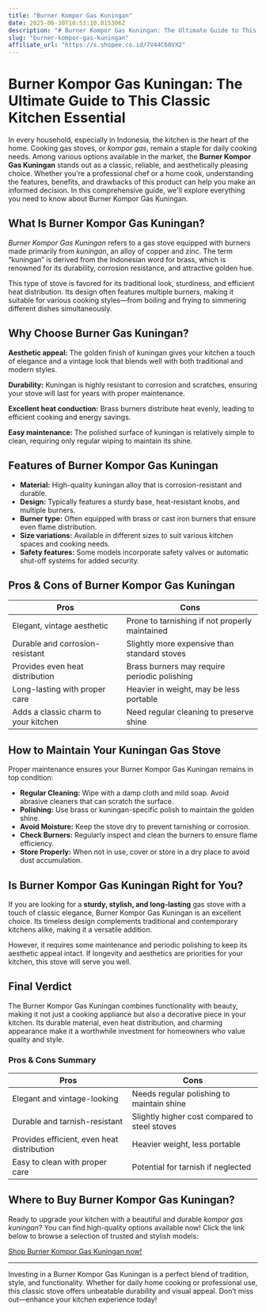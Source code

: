 ```yaml
---
title: "Burner Kompor Gas Kuningan"
date: 2025-06-30T10:53:10.815306Z
description: "# Burner Kompor Gas Kuningan: The Ultimate Guide to This Classic Kitchen Essential..."
slug: "burner-kompor-gas-kuningan"
affiliate_url: "https://s.shopee.co.id/7V44C68VX2"
---
```

# Burner Kompor Gas Kuningan: The Ultimate Guide to This Classic Kitchen Essential

In every household, especially in Indonesia, the kitchen is the heart of the home. Cooking gas stoves, or *kompor gas*, remain a staple for daily cooking needs. Among various options available in the market, the **Burner Kompor Gas Kuningan** stands out as a classic, reliable, and aesthetically pleasing choice. Whether you're a professional chef or a home cook, understanding the features, benefits, and drawbacks of this product can help you make an informed decision. In this comprehensive guide, we'll explore everything you need to know about Burner Kompor Gas Kuningan.

## What Is Burner Kompor Gas Kuningan?

*Burner Kompor Gas Kuningan* refers to a gas stove equipped with burners made primarily from *kuningan*, an alloy of copper and zinc. The term “kuningan” is derived from the Indonesian word for brass, which is renowned for its durability, corrosion resistance, and attractive golden hue.

This type of stove is favored for its traditional look, sturdiness, and efficient heat distribution. Its design often features multiple burners, making it suitable for various cooking styles—from boiling and frying to simmering different dishes simultaneously.

## Why Choose Burner Gas Kuningan?

**Aesthetic appeal:** The golden finish of kuningan gives your kitchen a touch of elegance and a vintage look that blends well with both traditional and modern styles.

**Durability:** Kuningan is highly resistant to corrosion and scratches, ensuring your stove will last for years with proper maintenance.

**Excellent heat conduction:** Brass burners distribute heat evenly, leading to efficient cooking and energy savings.

**Easy maintenance:** The polished surface of kuningan is relatively simple to clean, requiring only regular wiping to maintain its shine.

## Features of Burner Kompor Gas Kuningan

- **Material:** High-quality kuningan alloy that is corrosion-resistant and durable.
- **Design:** Typically features a sturdy base, heat-resistant knobs, and multiple burners.
- **Burner type:** Often equipped with brass or cast iron burners that ensure even flame distribution.
- **Size variations:** Available in different sizes to suit various kitchen spaces and cooking needs.
- **Safety features:** Some models incorporate safety valves or automatic shut-off systems for added security.

## Pros & Cons of Burner Kompor Gas Kuningan

| Pros                                            | Cons                                              |
|-------------------------------------------------|---------------------------------------------------|
| Elegant, vintage aesthetic                     | Prone to tarnishing if not properly maintained   |
| Durable and corrosion-resistant                | Slightly more expensive than standard stoves    |
| Provides even heat distribution                  | Brass burners may require periodic polishing   |
| Long-lasting with proper care                   | Heavier in weight, may be less portable       |
| Adds a classic charm to your kitchen            | Need regular cleaning to preserve shine      |

## How to Maintain Your Kuningan Gas Stove

Proper maintenance ensures your Burner Kompor Gas Kuningan remains in top condition:

- **Regular Cleaning:** Wipe with a damp cloth and mild soap. Avoid abrasive cleaners that can scratch the surface.
- **Polishing:** Use brass or kuningan-specific polish to maintain the golden shine.
- **Avoid Moisture:** Keep the stove dry to prevent tarnishing or corrosion.
- **Check Burners:** Regularly inspect and clean the burners to ensure flame efficiency.
- **Store Properly:** When not in use, cover or store in a dry place to avoid dust accumulation.

## Is Burner Kompor Gas Kuningan Right for You?

If you are looking for a **sturdy, stylish, and long-lasting** gas stove with a touch of classic elegance, Burner Kompor Gas Kuningan is an excellent choice. Its timeless design complements traditional and contemporary kitchens alike, making it a versatile addition.

However, it requires some maintenance and periodic polishing to keep its aesthetic appeal intact. If longevity and aesthetics are priorities for your kitchen, this stove will serve you well.

## Final Verdict

The Burner Kompor Gas Kuningan combines functionality with beauty, making it not just a cooking appliance but also a decorative piece in your kitchen. Its durable material, even heat distribution, and charming appearance make it a worthwhile investment for homeowners who value quality and style.

### Pros & Cons Summary

| Pros                                           | Cons                                               |
|------------------------------------------------|----------------------------------------------------|
| Elegant and vintage-looking                   | Needs regular polishing to maintain shine       |
| Durable and tarnish-resistant                  | Slightly higher cost compared to steel stoves   |
| Provides efficient, even heat distribution    | Heavier weight, less portable                    |
| Easy to clean with proper care                 | Potential for tarnish if neglected               |

## Where to Buy Burner Kompor Gas Kuningan?

Ready to upgrade your kitchen with a beautiful and durable *kompor gas kuningan*? You can find high-quality options available now! Click the link below to browse a selection of trusted and stylish models:

[Shop Burner Kompor Gas Kuningan now!](https://s.shopee.co.id/7V44C68VX2)

---

Investing in a Burner Kompor Gas Kuningan is a perfect blend of tradition, style, and functionality. Whether for daily home cooking or professional use, this classic stove offers unbeatable durability and visual appeal. Don’t miss out—enhance your kitchen experience today!